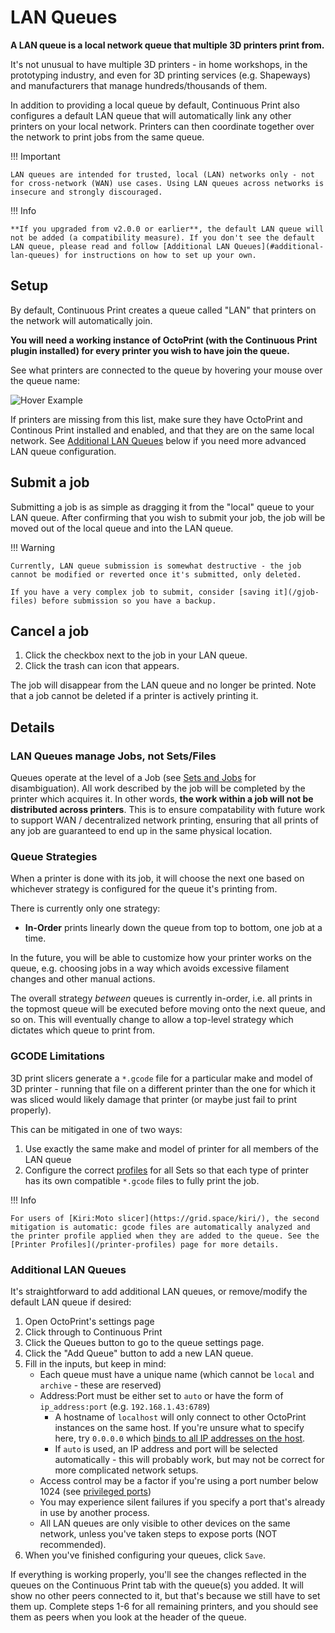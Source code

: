# LAN Queues

**A LAN queue is a local network queue that multiple 3D printers print from.**

It's not unusual to have multiple 3D printers - in home workshops, in the prototyping industry, and even for 3D printing services (e.g. Shapeways) and manufacturers that manage hundreds/thousands of them.

In addition to providing a local queue by default, Continuous Print also configures a default LAN queue that will automatically link any other printers on your local network. Printers can then coordinate together over the network to print jobs from the same queue.

!!! Important

    LAN queues are intended for trusted, local (LAN) networks only - not for cross-network (WAN) use cases. Using LAN queues across networks is insecure and strongly discouraged.

!!! Info

    **If you upgraded from v2.0.0 or earlier**, the default LAN queue will not be added (a compatibility measure). If you don't see the default LAN queue, please read and follow [Additional LAN Queues](#additional-lan-queues) for instructions on how to set up your own.

## Setup

By default, Continuous Print creates a queue called "LAN" that printers on the network will automatically join.

**You will need a working instance of OctoPrint (with the Continuous Print plugin installed) for every printer you wish to have join the queue.**

See what printers are connected to the queue by hovering your mouse over the queue name:

![Hover Example](/hover_viz.png)

If printers are missing from this list, make sure they have OctoPrint and Continous Print installed and enabled, and that they are on the same local network. See [Additional LAN Queues](#additional-lan-queues) below if you need more advanced LAN queue configuration.

## Submit a job

Submitting a job is as simple as dragging it from the "local" queue to your LAN queue. After confirming that you wish to submit your job, the job will be moved out of the local queue and into the LAN queue.

!!! Warning

    Currently, LAN queue submission is somewhat destructive - the job cannot be modified or reverted once it's submitted, only deleted.

    If you have a very complex job to submit, consider [saving it](/gjob-files) before submission so you have a backup.

## Cancel a job

1. Click the checkbox next to the job in your LAN queue.
1. Click the trash can icon that appears.

The job will disappear from the LAN queue and no longer be printed. Note that a job cannot be deleted if a printer is actively printing it.

## Details

### LAN Queues manage Jobs, not Sets/Files

Queues operate at the level of a Job (see [Sets and Jobs](/advanced-queuing/#sets-and-jobs) for disambiguation). All work described by the job will be completed by the printer which acquires it. In other words, **the work within a job will not be distributed across printers**. This is to ensure compatability with future work to support WAN / decentralized network printing, ensuring that all prints of any job are guaranteed to end up in the same physical location.

### Queue Strategies

When a printer is done with its job, it will choose the next one based on whichever strategy is configured for the queue it's printing from.

There is currently only one strategy:

*  **In-Order** prints linearly down the queue from top to bottom, one job at a time.

In the future, you will be able to customize how your printer works on the queue, e.g. choosing jobs in a way which avoids excessive filament changes and other manual actions.

The overall strategy *between* queues is currently in-order, i.e. all prints in the topmost queue will be executed before moving onto the next queue, and so on. This will eventually change to allow a top-level strategy which dictates which queue to print from.

### GCODE Limitations

3D print slicers generate a `*.gcode` file for a particular make and model of 3D printer - running that file on a different printer than the one for which it was sliced would likely damage that printer (or maybe just fail to print properly).

This can be mitigated in one of two ways:

1. Use exactly the same make and model of printer for all members of the LAN queue
2. Configure the correct [profiles](/printer-profiles) for all Sets so that each type of printer has its own compatible `*.gcode` files to fully print the job.

!!! Info

    For users of [Kiri:Moto slicer](https://grid.space/kiri/), the second mitigation is automatic: gcode files are automatically analyzed and the printer profile applied when they are added to the queue. See the [Printer Profiles](/printer-profiles) page for more details.

### Additional LAN Queues

It's straightforward to add additional LAN queues, or remove/modify the default LAN queue if desired:

1. Open OctoPrint's settings page
2. Click through to Continuous Print
3. Click the Queues button to go to the queue settings page.
4. Click the "Add Queue" button to add a new LAN queue.
5. Fill in the inputs, but keep in mind:
    * Each queue must have a unique name (which cannot be `local` and `archive` - these are reserved)
    * Address:Port must be either set to `auto` or have the form of `ip_address:port` (e.g. `192.168.1.43:6789`)
        * A hostname of `localhost` will only connect to other OctoPrint instances on the same host. If you're unsure what to specify here, try `0.0.0.0` which [binds to all IP addresses on the host](https://en.wikipedia.org/wiki/0.0.0.0).
        * If `auto` is used, an IP address and port will be selected automatically - this will probably work, but may not be correct for more complicated network setups.
    * Access control may be a factor if you're using a port number below 1024 (see [privileged ports](https://www.w3.org/Daemon/User/Installation/PrivilegedPorts.html))
    * You may experience silent failures if you specify a port that's already in use by another process.
    * All LAN queues are only visible to other devices on the same network, unless you've taken steps to expose ports (NOT recommended).
6. When you've finished configuring your queues, click `Save`.

If everything is working properly, you'll see the changes reflected in the queues on the Continuous Print tab with the queue(s) you added. It will show no other peers connected to it, but that's because we still have to set them up. Complete steps 1-6 for all remaining printers, and you should see them as peers when you look at the header of the queue.
